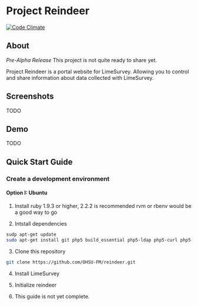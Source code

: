 # Project Reindeer 

[![Code Climate](https://codeclimate.com/github/OHSU-FM/reindeer/badges/gpa.svg)](https://codeclimate.com/github/OHSU-FM/reindeer)

## About

*Pre-Alpha Release*
This project is not quite ready to share yet.

Project Reindeer is a portal website for LimeSurvey. Allowing you to control and share information about data collected
with LimeSurvey. 

## Screenshots

TODO

## Demo

TODO

## Quick Start Guide

### Create a development environment

#### Option I: Ubuntu


1. Install ruby 
 1.9.3 or higher, 2.2.2 is recommended
 rvm or rbenv would be a good way to go

2. Intstall dependencies
 ```bash
 sudp apt-get update
 sudo apt-get install git php5 build_essential php5-ldap php5-curl php5-pgsql apache2
 ```

3. Clone this repository 
```bash
git clone https://github.com/OHSU-FM/reindeer.git
```

4. Install LimeSurvey

5. Initialize reindeer

6. This guide is not yet complete.

 



